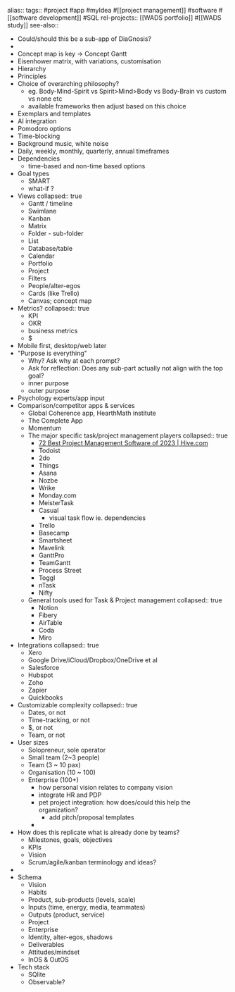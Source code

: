 alias::
tags:: #project #app #myIdea #[[project management]] #software #[[software development]] #SQL
rel-projects:: [[WADS portfolio]] #[[WADS study]]
see-also::
- Could/should this be a sub-app of DiaGnosis?
-
- Concept map is key -> Concept Gantt
- Eisenhower matrix, with variations, customisation
- Hierarchy
- Principles
- Choice of overarching philosophy?
	- eg. Body-Mind-Spirit vs Spirit>Mind>Body vs Body-Brain vs custom vs none etc
	- available frameworks then adjust based on this choice
- Exemplars and templates
- AI integration
- Pomodoro options
- Time-blocking
- Background music, white noise
- Daily, weekly, monthly, quarterly, annual timeframes
- Dependencies
	- time-based and non-time based options
- Goal types
	- SMART
	- what-if ?
- Views
  collapsed:: true
	- Gantt / timeline
	- Swimlane
	- Kanban
	- Matrix
	- Folder - sub-folder
	- List
	- Database/table
	- Calendar
	- Portfolio
	- Project
	- Filters
	- People/alter-egos
	- Cards (like Trello)
	- Canvas; concept map
- Metrics?
  collapsed:: true
	- KPI
	- OKR
	- business metrics
	- $
- Mobile first, desktop/web later
- "Purpose is everything"
	- Why? Ask why at each prompt?
	- Ask for reflection: Does any sub-part actually not align with the top goal?
	- inner purpose
	- outer purpose
- Psychology experts/app input
- Comparison/competitor apps & services
	- Global Coherence app, HearthMath institute
	- The Complete App
	- Momentum
	- The major specific task/project management players
	  collapsed:: true
		- [72 Best Project Management Software of 2023 | Hive.com](https://hive.com/blog/project-management-software/)
		- Todoist
		- 2do
		- Things
		- Asana
		- Nozbe
		- Wrike
		- Monday.com
		- MeisterTask
		- Casual
			- visual task flow ie. dependencies
		- Trello
		- Basecamp
		- Smartsheet
		- Mavelink
		- GanttPro
		- TeamGantt
		- Process Street
		- Toggl
		- nTask
		- Nifty
	- General tools used for Task & Project management
	  collapsed:: true
		- Notion
		- Fibery
		- AirTable
		- Coda
		- Miro
- Integrations
  collapsed:: true
	- Xero
	- Google Drive/iCloud/Dropbox/OneDrive et al
	- Salesforce
	- Hubspot
	- Zoho
	- Zapier
	- Quickbooks
- Customizable complexity
  collapsed:: true
	- Dates, or not
	- Time-tracking, or not
	- $, or not
	- Team, or not
- User sizes
	- Solopreneur, sole operator
	- Small team (2~3 people)
	- Team (3 ~ 10 pax)
	- Organisation (10 ~ 100)
	- Enterprise (100+)
		- how personal vision relates to company vision
		- integrate HR and PDP
		- pet project integration: how does/could this help the organization?
			- add pitch/proposal templates
		-
- How does this replicate what is already done by teams?
	- Milestones, goals, objectives
	- KPIs
	- Vision
	- Scrum/agile/kanban terminology and ideas?
-
- Schema
	- Vision
	- Habits
	- Product, sub-products (levels, scale)
	- Inputs (time, energy, media, teammates)
	- Outputs (product, service)
	- Project
	- Enterprise
	- Identity, alter-egos, shadows
	- Deliverables
	- Attitudes/mindset
	- InOS & OutOS
- Tech stack
	- SQlite
	- Observable?
